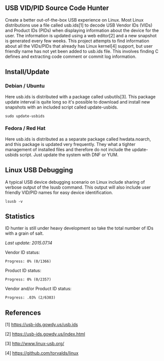 ## USB VID/PID Source Code Hunter
Create a better out-of-the-box USB experience on Linux.
Most Linux distributions use a file called usb.ids[1] to decode USB Vendor IDs (VIDs) and Product IDs (PIDs) when displaying information about the device for the user.
The information is updated using a web editor[2] and a new snapshot is generated every few weeks.
This project attempts to find information about all the VIDs/PIDs that already has Linux kernel[4] support, but user friendly name has not yet been added to usb.ids file. This involves finding C defines and extracting code comment or commit log information.


## Install/Update
### Debian / Ubuntu
Here usb.ids is distributed with a package called usbutils[3]. This package update interval is quite long so it's possible to download and install new snapshots with an included script called update-usbids.

    sudo update-usbids

### Fedora / Red Hat
Here usb.ids is distributed as a separate package called hwdata.noarch, and this package is updated very frequently. They what a tighter management of installed files and therefore do not include the update-usbids script. Just update the system with DNF or YUM.


## Linux USB Debugging
A typical USB device debugging scenario on Linux include sharing of verbose output of the lsusb command. This output will also include user friendly VID/PID names for easy device identification.

    lsusb -v

## Statistics
ID hunter is still under heavy development so take the total number of IDs with a grain of salt.

_Last update: 2015.07.14_

Vendor ID status:

    Progress: 0% (0/1366)

Product ID status:

    Progress: 0% (0/2357)

Vendor and/or Product ID status:

    Progress: .03% (2/6303)


## References
[1] https://usb-ids.gowdy.us/usb.ids

[2] https://usb-ids.gowdy.us/index.html

[3] http://www.linux-usb.org/

[4] https://github.com/torvalds/linux

